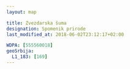 ```yaml
---
layout: map

title: Zvezdarska šuma
designation: Spomenik prirode
last_modified_at: 2018-06-02T23:12:17+02:00

WDPA: [555560018]
geoSrbija:
  L1_183: [169]
---
```

